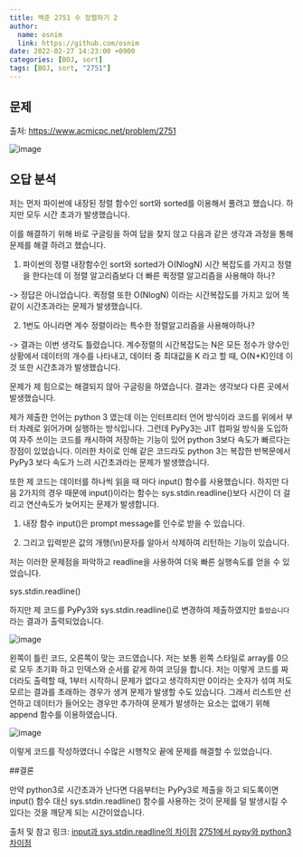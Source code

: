 ```yaml
---
title: 백준 2751 수 정렬하기 2
author:
  name: osnim
  link: https://github.com/osnim
date: 2022-02-27 14:23:00 +0900
categories: [BOJ, sort]
tags: [BOJ, sort, "2751"]
---
```


## 문제

출처: <https://www.acmicpc.net/problem/2751>

![image](https://user-images.githubusercontent.com/79408217/155853128-128200b0-9c01-4241-a93d-22f12e09ec26.png)

## 오답 분석

저는 먼저 파이썬에 내장된 정렬 함수인 sort와 sorted를 이용해서 풀려고 했습니다. 하지만 모두 시간 초과가 발생했습니다.

이를 해결하기 위해 바로 구글링을 하여 답을 찾지 않고 다음과 같은 생각과 과정을 통해 문제를 해결 하려고 했습니다.

1. 파이썬의 정렬 내장함수인 sort와 sorted가 O(NlogN) 시간 복잡도를 가지고 정렬을 한다는데 이 정렬 알고리즘보다 더 빠른 퀵정렬 알고리즘을 사용해야 하나?

-> 정답은 아니었습니다. 퀵정렬 또한 O(NlogN) 이라는 시간복잡도를 가지고 있어 똑같이 시간초과라는 문제가 발생했습니다.

2. 1번도 아니라면 계수 정렬이라는 특수한 정렬알고리즘을 사용해야하나?

-> 결과는 이번 생각도 틀렸습니다. 계수정렬의 시간복잡도는 N은 모든 정수가 양수인 상황에서 데이터의 개수를 나타내고, 데이터 중 최대값을 K 라고 할 때, O(N+K)인데 이것 또한 시간초과가 발생했습니다.

문제가 제 힘으로는 해결되지 않아 구글링을 하였습니다. 결과는 생각보다 다른 곳에서 발생했습니다.

제가 제출한 언어는 python 3 였는데 이는 인터프리터 언어 방식이라 코드를 위에서 부터 차례로 읽어가며 실행하는 방식입니다. 그런데 PyPy3는 JIT 컴파일 방식을 도입하여 자주 쓰이는 코드를 캐시하여 저장하는 기능이 있어 python 3보다 속도가 빠르다는 장점이 있었습니다. 이러한 차이로 인해 같은 코드라도 python 3는 복잡한 반복문에서 PyPy3 보다 속도가 느려 시간초과라는 문제가 발생했습니다.

또한 제 코드는 데이터를 하나씩 읽을 때 마다 input() 함수를 사용했습니다. 하지만 다음 2가지의 경우 때문에 input()이라는 함수는 sys.stdin.readline()보다 시간이 더 걸리고 연산속도가 늦어지는 문제가 발생합니다.

1. 내장 함수 input()은 prompt message를 인수로 받을 수 있습니다.

2. 그리고 입력받은 값의 개행(\n)문자를 알아서 삭제하여 리턴하는 기능이 있습니다.

저는 이러한 문제점을 파악하고 readline을 사용하여 더욱 빠른 실행속도를 얻을 수 있었습니다.

sys.stdin.readline()

하지만 제 코드를 PyPy3와 sys.stdin.readline()로 변경하여 제출하였지만 `틀렸습니다`라는 결과가 출력되었습니다.

![image](https://user-images.githubusercontent.com/79408217/155854354-cfdf8fdc-9e98-47f3-874a-b6bf49fec61f.png)

왼쪽이 틀린 코드, 오른쪽이 맞는 코드였습니다. 저는 보통 왼쪽 스타일로 array를 0으로 모두 초기화 하고 인덱스와 순서를 같게 하여 코딩을 합니다.
저는 이렇게 코드를 짜더라도 출력할 때, 1부터 시작하니 문제가 없다고 생각하지만 0이라는 숫자가 섞여 저도 모르는 결과를 초래하는 경우가 생겨 문제가 발생할 수도 있습니다.
그래서 리스트만 선언하고 데이터가 들어오는 경우만 추가하여 문제가 발생하는 요소는 없애기 위해 append 함수를 이용하였습니다.

![image](https://user-images.githubusercontent.com/79408217/155854443-3bc349ff-394d-46c5-813d-e423109b459e.png)

이렇게 코드를 작성하였더니 수많은 시행착오 끝에 문제를 해결할 수 있었습니다.

##결론

만약 python3로 시간초과가 난다면 다음부터는 PyPy3로 제출을 하고 되도록이면 input() 함수 대신 sys.stdin.readline() 함수를 사용하는 것이 문제를 덜 발생시킬 수 있다는 것을 깨닫게 되는 시간이었습니다.

출처 및 참고 링크:
[input과 sys.stdin.readline의 차이점](https://buyandpray.tistory.com/7)
[2751에서 pypy와 python3 차이점](https://yuuj.tistory.com/5)
